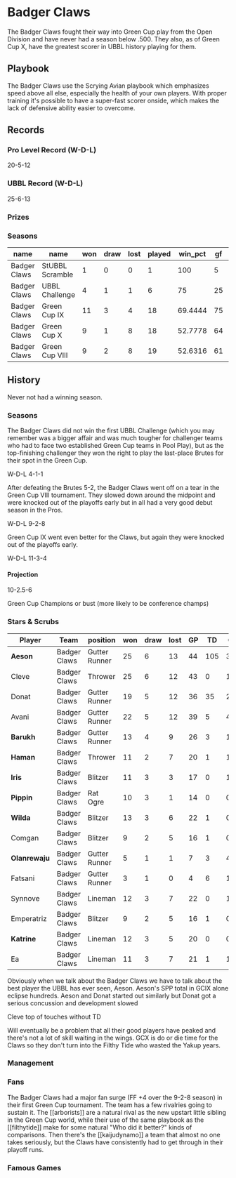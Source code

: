 # Badger Claws

The Badger Claws fought their way into Green Cup play from the Open Division and have never had a season below .500. They also, as of Green Cup X, have the greatest scorer in UBBL history playing for them.

## Playbook

The Badger Claws use the Scrying Avian playbook which emphasizes speed above all else, especially the health of your own players. With proper training it's possible to have a super-fast scorer onside, which makes the lack of defensive ability easier to overcome.

## Records

### Pro Level Record (W-D-L)

20-5-12

### UBBL Record (W-D-L)

25-6-13

### Prizes

### Seasons

| name         | name            | won  | draw | lost | played | win_pct | gf   | ga   | cas  | tcdiff | ff   |
|--------------|-----------------|------|------|------|--------|---------|------|------|------|--------|------|
| Badger Claws | StUBBL Scramble |    1 |    0 |    0 |      1 |     100 |    5 |    2 |    0 |     -4 |    0 |
| Badger Claws | UBBL Challenge  |    4 |    1 |    1 |      6 |      75 |   25 |   19 |    5 |      2 |    1 |
| Badger Claws | Green Cup IX    |   11 |    3 |    4 |     18 | 69.4444 |   75 |   56 |   20 |    -20 |    0 |
| Badger Claws | Green Cup X     |    9 |    1 |    8 |     18 | 52.7778 |   64 |   58 |   21 |     -8 |    1 |
| Badger Claws | Green Cup VIII  |    9 |    2 |    8 |     19 | 52.6316 |   61 |   57 |   15 |    -32 |    4 |

## History

Never not had a winning season.

### Seasons

The Badger Claws did not win the first UBBL Challenge (which you may remember was a bigger affair and was much tougher for challenger teams who had to face two established Green Cup teams in Pool Play), but as the top-finishing challenger they won the right to play the last-place Brutes for their spot in the Green Cup.

W-D-L 4-1-1

After defeating the Brutes 5-2, the Badger Claws went off on a tear in the Green Cup VIII tournament. They slowed down around the midpoint and were knocked out of the playoffs early but in all had a very good debut season in the Pros.

W-D-L 9-2-8

Green Cup IX went even better for the Claws, but again they were knocked out of the playoffs early.

W-D-L 11-3-4

#### Projection

10-2.5-6

Green Cup Champions or bust (more likely to be conference champs)

### Stars & Scrubs

| Player      | Team         | position      | won  | draw | lost | GP   | TD   | Cp | Int | BH   | SI   | Ki   | MVP  | SPP  |
|-------------|--------------|---------------|------|------|------|------|------|-------------|---------------|------|------|------|------|------|
| **Aeson**      | Badger Claws | Gutter Runner |   25 |    6 |   13 |   44 |  105 |           3 |             0 |    0 |    0 |    0 |    7 |  353 |
| Cleve      | Badger Claws | Thrower       |   25 |    6 |   12 |   43 |    0 |         114 |             0 |    0 |    0 |    0 |    3 |  129 |
| Donat      | Badger Claws | Gutter Runner |   19 |    5 |   12 |   36 |   35 |           2 |             0 |    1 |    0 |    0 |    0 |  109 |
| Avani      | Badger Claws | Gutter Runner |   22 |    5 |   12 |   39 |    5 |           4 |             1 |    3 |    0 |    0 |    5 |   52 |
| **Barukh**     | Badger Claws | Gutter Runner |   13 |    4 |    9 |   26 |    3 |          12 |             1 |    0 |    0 |    0 |    3 |   38 |
| **Haman**       | Badger Claws | Thrower       |   11 |    2 |    7 |   20 |    1 |          12 |             1 |    2 |    0 |    1 |    2 |   33 |
| **Iris**        | Badger Claws | Blitzer       |   11 |    3 |    3 |   17 |    0 |           1 |             0 |    3 |    0 |    0 |    4 |   27 |
| **Pippin**      | Badger Claws | Rat Ogre      |   10 |    3 |    1 |   14 |    0 |           0 |             0 |    3 |    3 |    1 |    2 |   24 |
| **Wilda**       | Badger Claws | Blitzer       |   13 |    3 |    6 |   22 |    1 |           0 |             0 |    3 |    1 |    1 |    2 |   23 |
| Comgan     | Badger Claws | Blitzer       |    9 |    2 |    5 |   16 |    1 |           0 |             0 |    3 |    2 |    0 |    2 |   23 |
| **Olanrewaju**  | Badger Claws | Gutter Runner |    5 |    1 |    1 |    7 |    3 |           4 |             1 |    0 |    0 |    0 |    1 |   20 |
| Fatsani    | Badger Claws | Gutter Runner |    3 |    1 |    0 |    4 |    6 |           1 |             0 |    0 |    0 |    0 |    0 |   19 |
| Synnove    | Badger Claws | Lineman       |   12 |    3 |    7 |   22 |    0 |           1 |             0 |    1 |    0 |    0 |    3 |   18 |
| Emperatriz | Badger Claws | Blitzer       |    9 |    2 |    5 |   16 |    1 |           0 |             2 |    2 |    0 |    1 |    1 |   18 |
| **Katrine**     | Badger Claws | Lineman       |   12 |    3 |    5 |   20 |    0 |           0 |             0 |    2 |    0 |    1 |    2 |   16 |
| Ea         | Badger Claws | Lineman       |   11 |    3 |    7 |   21 |    1 |           1 |             1 |    0 |    0 |    0 |    2 |   16 |


Obviously when we talk about the Badger Claws we have to talk about the best player the UBBL has ever seen, Aeson. Aeson's SPP total in GCIX alone eclipse hundreds.
Aeson and Donat started out similarly but Donat got a serious concussion and development slowed

Cleve top of touches without TD

Will eventually be a problem that all their good players have peaked and there's not a lot of skill waiting in the wings. GCX is do or die time for the Claws so they don't turn into the Filthy Tide who wasted the Yakup years.

### Management

### Fans

The Badger Claws had a major fan surge (FF +4 over the 9-2-8 season) in their first Green Cup tournament. The team has a few rivalries going to sustain it. The [[arborists]] are a natural rival as the new upstart little sibling in the Green Cup world, while their use of the same playbook as the [[filthytide]] make for some natural "Who did it better?" kinds of comparisons. Then there's the [[kaijudynamo]] a team that almost no one takes seriously, but the Claws have consistently had to get through in their playoff runs.

### Famous Games
